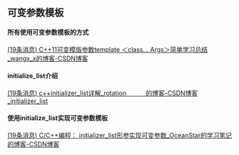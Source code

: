 ## 可变参数模板

#### 所有使用可变参数模板的方式

[(19条消息) C++11可变模版参数template ＜class... Args＞简单学习总结_wangx_x的博客-CSDN博客](https://blog.csdn.net/wangx_x/article/details/122374408)



#### initialize_list介绍

[(19条消息) c++initializer_list详解_rotation ㅤ   的博客-CSDN博客_initializer_list](https://blog.csdn.net/fengxinlinux/article/details/72614874)



#### 使用initialize_list实现可变参数模板

[(19条消息) C/C++编程： initializer_list形参实现可变参数_OceanStar的学习笔记的博客-CSDN博客](https://blog.csdn.net/zhizhengguan/article/details/115098221)





